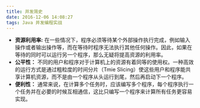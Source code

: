 ```yaml
---
title: 并发简史
date: 2016-12-06 14:08:27
tags: Java 并发编程实战
---
```

- **资源利用率:** 在一些情况下，程序必须等待某个外部操作执行完成，例如输入操作或者输出操作等，而在等待时程序无法执行其他任何操作。因此，如果在等待的同时可以运行另一个程序，那么无疑将提高资源的利用率。
- **公平性：** 不同的用户和程序对于计算机上的资源有着同等的使用权。一种高效的运行方式是通过粗粒度的时间分片（Tmie Slicing）使这些用户和程序能共享计算机资源，而不是由一个程序从头运行到尾，然后再启动下一个程序。
- **便利性：** 通常来说，在计算多个任务时，应该编写多个程序，每个程序执行一个任务并在必要的时候互相通信，这比只编写一个程序来计算所有任务更容易实现。
